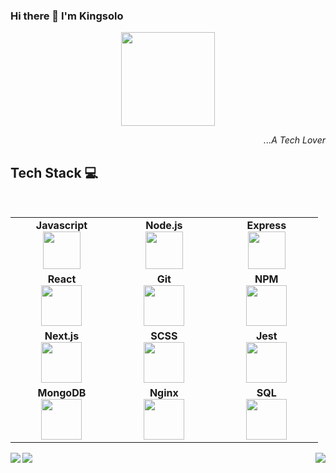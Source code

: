 ### Hi there 👋 I'm Kingsolo

<div align="center"><img src="https://avatars.githubusercontent.com/u/59848082?s=400&u=a7757773c1dc1d564a78ec89a574f0dd8a44b829&v=4" width="150px" height="150px"></div>
<p align="right"><i>...A Tech Lover</i></p>

## Tech Stack :computer:

<br>
<table>
<tbody>
 <tr>
<td align="center" width="20%">
<span><b><center>Javascript</center></b></span> 
<img height=60px src="https://miro.medium.com/max/700/1*UvWOnSlWP7AbbOtSVUeHMg.png"> 
</td>

<td align="center" width="20%">
<span><b><center>Node.js</center></b></span> 
<img height=60px src="https://upload.wikimedia.org/wikipedia/commons/thumb/d/d9/Node.js_logo.svg/1200px-Node.js_logo.svg.png"> 
</td>

<td align="center" width="20%">
<span><b><center>Express</center></b></span> 
<img height=60px src="https://miro.medium.com/max/6668/1*XP-mZOrIqX7OsFInN2ngRQ.png"> 
</td>
</tr>

<tr>
<td align="center" width="20%">
<span><b><center>React</center></b></span> 
<img height=65px src="https://reactjs.org/logo-og.png"> 
</td>

<td align="center" width="20%">
<span><b><center>Git</center></b></span> 
<img height=65px src="https://git-scm.com/images/logos/downloads/Git-Logo-2Color.png"> 
</td>

<td align="center" width="20%">
<span><b><center>NPM</center></b></span> 
<img height=65px src="https://upload.wikimedia.org/wikipedia/commons/thumb/d/db/Npm-logo.svg/1200px-Npm-logo.svg.png"> 
</td>
</tr>

<tr>
<td align="center" width="20%">
<span><b><center>Next.js</center></b></span> 
<img height=65px src="https://upload.wikimedia.org/wikipedia/commons/thumb/8/8e/Nextjs-logo.svg/1200px-Nextjs-logo.svg.png"> 
</td>

<td align="center" width="20%">
<span><b><center>SCSS</center></b></span> 
<img height=65px src="https://encrypted-tbn0.gstatic.com/images?q=tbn:ANd9GcQNkRBkwKDH4RS7YmhrN3ZaqPBnkRvVYO5Rgg&usqp=CAU"> 
</td>



<td align="center" width="20%">
<span><b><center>Jest</center></b></span> 
<img height=65px src="https://jestjs.io/img/opengraph.png"> 
</td>
</tr>

<tr>
<td align="center" width="20%">
<span><b><center>MongoDB</center></b></span> 
<img height=65px src="https://www.logolynx.com/images/logolynx/d5/d50b83324fb4fbab14cdfaf47409115b.jpeg"> 
</td>

<td align="center" width="20%">
<span><b><center>Nginx</center></b></span> 
<img height=65px src="http://www.myiconfinder.com/uploads/iconsets/256-256-cf2ed3956a3a1484f83ed20d7e987f21.png"> 
</td>

<td align="center" width="20%">
<span><b><center>SQL</center></b></span> 
<img height=65px src="https://i0.wp.com/www.complexsql.com/wp-content/uploads/2017/01/sql-logo.jpg?ssl=1"> 
</td>
</tr>

</tbody>
</table>


<img align="left" src="https://github-readme-stats.vercel.app/api?username=SolomonYakubu&count_private=true&show_icons=true">
<img align="right" src="https://github-readme-stats.vercel.app/api/top-langs/?username=SolomonYakubu">

![](https://visitor-badge.glitch.me/badge?page_id=SolomomYakubu)
<!--
<img src="https://komarev.com/ghpvc/?username=SolomonYakubu&label=Profile+Visits&color=dc143c">
**SolomonYakubu/SolomonYakubu** is a ✨ _special_ ✨ repository because its `README.md` (this file) appears on your GitHub profile.




Credits: [SolomonYakubu](https://github.com/SolomonYakubu)
Last Edited on: 01/01/2021
